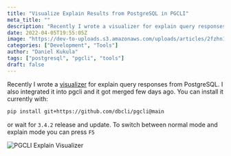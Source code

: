 ```yaml
---
title: "Visualize Explain Results from PostgreSQL in PGCLI"
meta_title: ""
description: "Recently I wrote a visualizer for explain query responses from postgresql. I also integrated it into pgcli..."
date: 2022-04-05T19:55:05Z
image: "https://dev-to-uploads.s3.amazonaws.com/uploads/articles/2fzhn17xc70cnak0cxzo.png"
categories: ["Development", "Tools"]
author: "Daniel Kukula"
tags: ["postgresql", "pgcli", "tools"]
draft: false
---
```


Recently I wrote a [visualizer](https://github.com/dkuku/pyev) for explain query responses from PostgreSQL. I also integrated it into pgcli and it got merged few days ago. You can install it currently with:

```sh
pip install git+https://github.com/dbcli/pgcli@main
```

or wait for `3.4.2` release and update.
To switch between normal mode and explain mode you can press `F5`

![PGCLI Explain Visualizer](https://dev-to-uploads.s3.amazonaws.com/uploads/articles/2fzhn17xc70cnak0cxzo.png)
